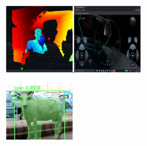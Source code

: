 <a href=""> 
  <img src="images/realsense.png" alt="realsense-camera" height = "180" width="180"/>
</a>
<a href=""> 
  <img src="images/spacex.png" alt="spacex-autopilot-bot" height = "180" width="180"/>
</a>
<a href=""> 
  <img src="images/cow.png" alt="rogue-animal-detection" height = "180" width="180"/>
</a>

